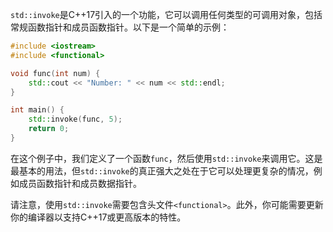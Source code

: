 `std::invoke`是C++17引入的一个功能，它可以调用任何类型的可调用对象，包括常规函数指针和成员函数指针。以下是一个简单的示例：

```cpp
#include <iostream>
#include <functional>

void func(int num) {
    std::cout << "Number: " << num << std::endl;
}

int main() {
    std::invoke(func, 5);
    return 0;
}
```

在这个例子中，我们定义了一个函数`func`，然后使用`std::invoke`来调用它。这是最基本的用法，但`std::invoke`的真正强大之处在于它可以处理更复杂的情况，例如成员函数指针和成员数据指针。

请注意，使用`std::invoke`需要包含头文件`<functional>`。此外，你可能需要更新你的编译器以支持C++17或更高版本的特性。
